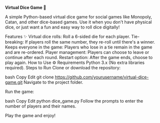   **Virtual Dice Game 🎲**

   A simple Python-based virtual dice game for social games like Monopoly, Catan, and other dice-based games. Use it when you don't have physical dice, or just want a fun and easy way to roll dice digitally!

Features ✨
Virtual dice rolls: Roll a 6-sided die for each player.
Tie-breaking: If players roll the same number, they re-roll until there's a winner.
Keeps everyone in the game: Players who lose in a tie remain in the game and are re-ordered.
Player management: Players can choose to leave or continue after each round.
Restart option: After the game ends, choose to play again.
How to Use ⚙️
Requirements
Python 3.x (No extra libraries required).
Steps to Run
Clone or download the repository:

bash
Copy
Edit
git clone https://github.com/yourusername/virtual-dice-game.git
Navigate to the project folder.

Run the game:

bash
Copy
Edit
python dice_game.py
Follow the prompts to enter the number of players and their names.

Play the game and enjoy!
